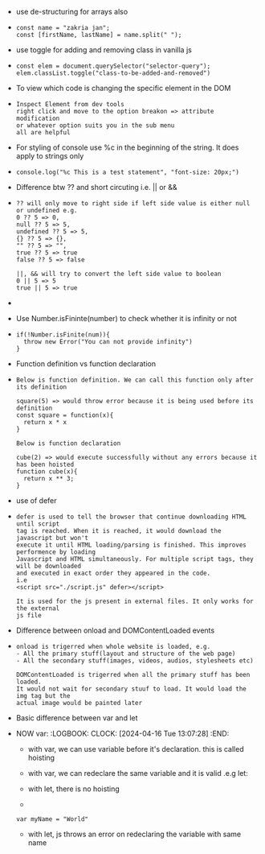 - use de-structuring for arrays also
- ```
  const name = "zakria jan";
  const [firstName, lastName] = name.split(" ");
  ```
- use toggle for adding and removing class in vanilla js
- ```
  const elem = document.querySelector("selector-query");
  elem.classList.toggle("class-to-be-added-and-removed")
  ```
- To view which code is changing the specific element in the DOM
- ```
  Inspect Element from dev tools
  right click and move to the option breakon => attribute modification 
  or whatever option suits you in the sub menu
  all are helpful
  ```
- For styling of console use %c in the beginning of the string. It does apply to strings only
- ```
  console.log("%c This is a test statement", "font-size: 20px;")
  ```
- Difference btw ?? and short circuting i.e. || or &&
- ```
  ?? will only move to right side if left side value is either null or undefined e.g.
  0 ?? 5 => 0, 
  null ?? 5 => 5, 
  undefined ?? 5 => 5, 
  {} ?? 5 => {}, 
  "" ?? 5 => "",
  true ?? 5 => true
  false ?? 5 => false
  
  ||, && will try to convert the left side value to boolean
  0 || 5 => 5
  true || 5 => true
  
  ```
-
- Use Number.isFininte(number) to check whether it is infinity or not
- ```
  if(!Number.isFinite(num)){
  	throw new Error("You can not provide infinity")
  }
  ```
- Function definition vs function declaration
- ```
  Below is function definition. We can call this function only after its definition
  
  square(5) => would throw error because it is being used before its definition
  const square = function(x){
  	return x * x
  }
  
  Below is function declaration
  
  cube(2) => would execute successfully without any errors because it has been hoisted
  function cube(x){
  	return x ** 3;
  }
  ```
- use of defer
- ```
  defer is used to tell the browser that continue downloading HTML until script 
  tag is reached. When it is reached, it would download the javascript but won't
  execute it until HTML loading/parsing is finished. This improves performence by loading 
  Javascript and HTML simultaneously. For multiple script tags, they will be downloaded
  and executed in exact order they appeared in the code.
  i.e
  <script src="./script.js" defer></script>
  
  It is used for the js present in external files. It only works for the external 
  js file
  ```
- Difference between onload and DOMContentLoaded events
- ```
  onload is trigerred when whole website is loaded, e.g. 
  - All the primary stuff(layout and structure of the web page)
  - All the secondary stuff(images, videos, audios, stylesheets etc)
  
  DOMContentLoaded is trigerred when all the primary stuff has been loaded.
  It would not wait for secondary stuuf to load. It would load the img tag but the 
  actual image would be painted later
  ```
- Basic difference between var and let
- NOW var: 
  :LOGBOOK:
  CLOCK: [2024-04-16 Tue 13:07:28]
  :END:
  - with var, we can use variable before it's declaration. this is called hoisting
  - with var, we can redeclare the same variable and it is valid .e.g
  let:
  - with let, there is no hoisting
  
  
  
  - 
  	
      var myName = "World"
  - with let, js throws an error on redeclaring the variable with same name
